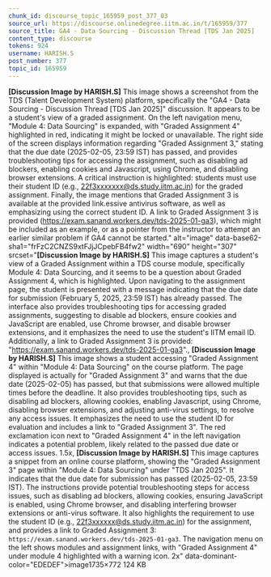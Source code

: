 ```yaml
---
chunk_id: discourse_topic_165959_post_377_03
source_url: https://discourse.onlinedegree.iitm.ac.in/t/165959/377
source_title: GA4 - Data Sourcing - Discussion Thread [TDS Jan 2025]
content_type: discourse
tokens: 924
username: HARISH.S
post_number: 377
topic_id: 165959
---
```


**[Discussion Image by HARISH.S]** This image shows a screenshot from the TDS (Talent Development System) platform, specifically the "GA4 - Data Sourcing - Discussion Thread [TDS Jan 2025]" discussion. It appears to be a student's view of a graded assignment. On the left navigation menu, "Module 4: Data Sourcing" is expanded, with "Graded Assignment 4" highlighted in red, indicating it might be locked or unavailable. The right side of the screen displays information regarding "Graded Assignment 3," stating that the due date (2025-02-05, 23:59 IST) has passed, and provides troubleshooting tips for accessing the assignment, such as disabling ad blockers, enabling cookies and Javascript, using Chrome, and disabling browser extensions. A critical instruction is highlighted: students must use their student ID (e.g., 22f3xxxxxxx@ds.study.iitm.ac.in) for the graded assignment. Finally, the image mentions that Graded Assignment 3 is available at the provided link.essive antivirus software, as well as emphasizing using the correct student ID. A link to Graded Assignment 3 is provided (https://exam.sanand.workers.dev/tds-2025-01-ga3), which might be included as an example, or as a pointer from the instructor to attempt an earlier similar problem if GA4 cannot be started." alt="image" data-base62-sha1="frFzC2CNZS9xtFJjJCpebFB4fw2" width="690" height="307" srcset="**[Discussion Image by HARISH.S]** This image captures a student's view of a Graded Assignment within a TDS course module, specifically Module 4: Data Sourcing, and it seems to be a question about Graded Assignment 4, which is highlighted. Upon navigating to the assignment page, the student is presented with a message indicating that the due date for submission (February 5, 2025, 23:59 IST) has already passed. The interface also provides troubleshooting tips for accessing graded assignments, suggesting to disable ad blockers, ensure cookies and JavaScript are enabled, use Chrome browser, and disable browser extensions, and it emphasizes the need to use the student's IITM email ID. Additionally, a link to Graded Assignment 3 is provided: "https://exam.sanand.workers.dev/tds-2025-01-ga3"., **[Discussion Image by HARISH.S]** This image shows a student accessing "Graded Assignment 4" within "Module 4: Data Sourcing" on the course platform. The page displayed is actually for "Graded Assignment 3" and warns that the due date (2025-02-05) has passed, but that submissions were allowed multiple times before the deadline. It also provides troubleshooting tips, such as disabling ad blockers, allowing cookies, enabling Javascript, using Chrome, disabling browser extensions, and adjusting anti-virus settings, to resolve any access issues. It emphasizes the need to use the student ID for evaluation and includes a link to "Graded Assignment 3". The red exclamation icon next to "Graded Assignment 4" in the left navigation indicates a potential problem, likely related to the passed due date or access issues. 1.5x, **[Discussion Image by HARISH.S]** This image captures a snippet from an online course platform, showing the "Graded Assignment 3" page within "Module 4: Data Sourcing" under "TDS Jan 2025". It indicates that the due date for submission has passed (2025-02-05, 23:59 IST). The instructions provide potential troubleshooting steps for access issues, such as disabling ad blockers, allowing cookies, ensuring JavaScript is enabled, using Chrome browser, and disabling interfering browser extensions or anti-virus software. It also highlights the requirement to use the student ID (e.g., 22f3xxxxxx@ds.study.iitm.ac.in) for the assignment, and provides a link to Graded Assignment 3: `https://exam.sanand.workers.dev/tds-2025-01-ga3`. The navigation menu on the left shows modules and assignment links, with "Graded Assignment 4" under module 4 highlighted with a warning icon. 2x" data-dominant-color="EDEDEF">image1735×772 124 KB
